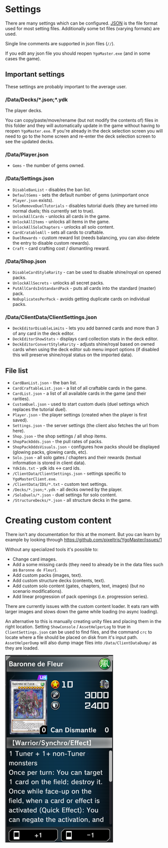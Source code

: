 # Settings

There are many settings which can be configured. [JSON](https://wikipedia.org/wiki/JSON) is the file format used for most setting files. Additionally some txt files (varying formats) are used.

Single line comments are supported in json files (`//`).

If you edit any json file you should reopen `YgoMaster.exe` (and in some cases the game).

## Important settings

These settings are probably important to the average user.

### /Data/Decks/\*.json;\*.ydk

The player decks.

You can copy/paste/move/rename (but not modify the contents of) files in this folder and they will automatically update in the game without having to reopen `YgoMaster.exe`. If you're already in the deck selection screen you will need to go to the home screen and re-enter the deck selection screen to see the updated decks.

### /Data/Player.json

- `Gems` - the number of gems owned.

### /Data/Settings.json

- `DisableBanList` - disables the ban list.
- `DefaultGems` - sets the default number of gems (unimportant once `Player.json` exists).
- `SoloRemoveDuelTutorials` - disables tutorial duels (they are turned into normal duels; this currently set to true).
- `UnlockAllCards` - unlocks all cards in the game.
- `UnlockAllItems` - unlocks all items in the game.
- `UnlockAllSoloChapters` - unlocks all solo content.
- `CardCratableAll` - sets all cards to craftable.
- `DuelRewards` - custom reward list (needs balancing, you can also delete the entry to disable custom rewards).
- `Craft` - card crafting cost / dismantling reward.

### /Data/Shop.json

- `DisableCardStyleRarity` - can be used to disable shine/royal on opened packs.
- `UnlockAllSecrets` - unlocks all secret packs.
- `PutAllCardsInStandardPack` - puts all cards into the standard (master) pack.
- `NoDuplicatesPerPack` - avoids getting duplicate cards on individual packs.

### /Data/ClientData/ClientSettings.json

- `DeckEditorDisableLimits` - lets you add banned cards and more than 3 of any card in the deck editor.
- `DeckEditorShowStats` - displays card collection stats in the deck editor.
- `DeckEditorConvertStyleRarity` - adjusts shine/royal based on owned cards when using the deck editor sub menu import options (if disabled this will preserve shine/royal status on the imported data).

## File list

- `CardBanList.json` - the ban list.
- `CardCraftableList.json` - a list of all craftable cards in the game.
- `CardList.json` - a list of all available cards in the game (and their rarities).
- `CustomDuel.json` - used to start custom duels (duel settings which replaces the tutorial duel).
- `Player.json` - the player settings (created when the player is first saved).
- `Settings.json` - the server settings (the client also fetches the url from here).
- `Shop.json` - the shop settings / all shop items.
- `ShopPackOdds.json` - the pull rates of packs.
- `ShopPackOddsVisuals.json` - configures how packs should be displayed (glowing packs, glowing cards, etc).
- `Solo.json` - all solo gates / chapters and their rewards (textual information is stored in client data).
- `YdkIds.txt` - ydk ids <-> card ids.
- `/ClientData/ClientSettings.json` - settings specific to `YgoMasterClient.exe`.
- `/ClientData/IDS/*.txt` - custom text settings.
- `/Decks/*.json;*.ydk` - all decks owned by the player.
- `/SoloDuels/*.json` - duel settings for solo content.
- `/StructureDecks/*.json` - all structure decks in the game.

# Creating custom content

There isn't any documentation for this at the moment. But you can learn by example by looking through https://github.com/pixeltris/YgoMaster/issues/1

Without any specialized tools it's possible to:

- Change card images.
- Add a some missing cards (they need to already be in the data files such as `Baronne de Fleur`).
- Add custom packs (images, text).
- Add custom structure decks (contents, text).
- Add custom solo content (gates, chapters, text, images) (but no scenario modifications).
- Add linear progression of pack openings (i.e. progression series).

There are currently issues with the custom content loader. It eats ram with larger images and slows down the game while loading (no async loading).

An alternative to this is manually creating unity files and placing them in the right location. Setting `ShowConsole` / `AssetHelperLog` to true in `ClientSettings.json` can be used to find files, and the command `crc` to locate where a file should be placed on disk from it's input path. `AssetHelperDump` will also dump image files into `/Data/ClientDataDump/` as they are loaded.

![Alt text](Pics/ImportedCard.png)